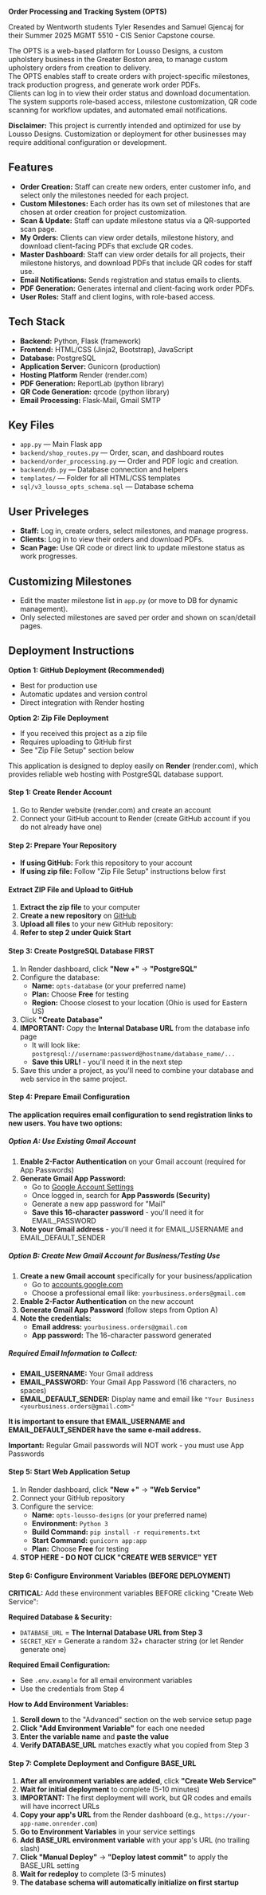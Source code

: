 **Order Processing and Tracking System (OPTS)**

Created by Wentworth students Tyler Resendes and Samuel Gjencaj for their Summer 2025 MGMT 5510 - CIS Senior Capstone course.

The OPTS is a web-based platform for Lousso Designs, a custom upholstery business in the Greater Boston area, to manage custom upholstery orders from creation to delivery.  
The OPTS enables staff to create orders with project-specific milestones, track production progress, and generate work order PDFs.  
Clients can log in to view their order status and download documentation.  
The system supports role-based access, milestone customization, QR code scanning for workflow updates, and automated email notifications.

**Disclaimer:** This project is currently intended and optimized for use by Lousso Designs. Customization or deployment for other businesses may require additional configuration or development. 

## Features

- **Order Creation:** Staff can create new orders, enter customer info, and select only the milestones needed for each project.
- **Custom Milestones:** Each order has its own set of milestones that are chosen at order creation for project customization.
- **Scan & Update:** Staff can update milestone status via a QR-supported scan page.
- **My Orders:** Clients can view order details, milestone history, and download client-facing PDFs that exclude QR codes.
- **Master Dashboard:** Staff can view order details for all projects, their milestone historys, and download PDFs that include QR codes for staff use.
- **Email Notifications:** Sends registration and status emails to clients.
- **PDF Generation:** Generates internal and client-facing work order PDFs.
- **User Roles:** Staff and client logins, with role-based access.

## Tech Stack

- **Backend:** Python, Flask (framework)
- **Frontend:** HTML/CSS (Jinja2, Bootstrap), JavaScript
- **Database:** PostgreSQL
- **Application Server:** Gunicorn (production)
- **Hosting Platform** Render (render.com)
- **PDF Generation:** ReportLab (python library)
- **QR Code Generation:** qrcode (python library)
- **Email Processing:** Flask-Mail, Gmail SMTP

## Key Files

- `app.py` — Main Flask app
- `backend/shop_routes.py` — Order, scan, and dashboard routes
- `backend/order_processing.py` — Order and PDF logic and creation.
- `backend/db.py` — Database connection and helpers
- `templates/` — Folder for all HTML/CSS templates
- `sql/v3_lousso_opts_schema.sql` — Database schema

## User Priveleges

- **Staff:** Log in, create orders, select milestones, and manage progress.
- **Clients:** Log in to view their orders and download PDFs.
- **Scan Page:** Use QR code or direct link to update milestone status as work progresses.

## Customizing Milestones

- Edit the master milestone list in `app.py` (or move to DB for dynamic management).
- Only selected milestones are saved per order and shown on scan/detail pages.

## Deployment Instructions


**Option 1: GitHub Deployment (Recommended)**
- Best for production use
- Automatic updates and version control
- Direct integration with Render hosting

**Option 2: Zip File Deployment**
- If you received this project as a zip file
- Requires uploading to GitHub first
- See "Zip File Setup" section below


This application is designed to deploy easily on **Render** (render.com), which provides reliable web hosting with PostgreSQL database support.

#### Step 1: Create Render Account
1. Go to Render website (render.com) and create an account
2. Connect your GitHub account to Render (create GitHub account if you do not already have one)

#### Step 2: Prepare Your Repository
- **If using GitHub:** Fork this repository to your account
- **If using zip file:** Follow "Zip File Setup" instructions below first

#### Extract ZIP File and Upload to GitHub
1. **Extract the zip file** to your computer
2. **Create a new repository** on [GitHub](https://github.com)
3. **Upload all files** to your new GitHub repository:
4. **Refer to step 2 under Quick Start**

#### Step 3: Create PostgreSQL Database FIRST
1. In Render dashboard, click **"New +"** → **"PostgreSQL"**
2. Configure the database:
   - **Name:** `opts-database` (or your preferred name)
   - **Plan:** Choose **Free** for testing
   - **Region:** Choose closest to your location (Ohio is used for Eastern US)
3. Click **"Create Database"**
4. **IMPORTANT:** Copy the **Internal Database URL** from the database info page
   - It will look like: `postgresql://username:password@hostname/database_name/...`
   - **Save this URL!** - you'll need it in the next step
5. Save this under a project, as you'll need to combine your database and web service in the same project.

#### Step 4: Prepare Email Configuration

**The application requires email configuration to send registration links to new users. You have two options:**

##### Option A: Use Existing Gmail Account
1. **Enable 2-Factor Authentication** on your Gmail account (required for App Passwords)
2. **Generate Gmail App Password:**
   - Go to [Google Account Settings](https://myaccount.google.com/)
   - Once logged in, search for **App Passwords (Security)**
   - Generate a new app password for "Mail"
   - **Save this 16-character password** - you'll need it for EMAIL_PASSWORD
3. **Note your Gmail address** - you'll need it for EMAIL_USERNAME and EMAIL_DEFAULT_SENDER

##### Option B: Create New Gmail Account for Business/Testing Use
1. **Create a new Gmail account** specifically for your business/application
   - Go to [accounts.google.com](https://accounts.google.com/signup)
   - Choose a professional email like: `yourbusiness.orders@gmail.com`
2. **Enable 2-Factor Authentication** on the new account
3. **Generate Gmail App Password** (follow steps from Option A)
4. **Note the credentials:**
   - **Email address:** `yourbusiness.orders@gmail.com`
   - **App password:** The 16-character password generated

##### Required Email Information to Collect:
- **EMAIL_USERNAME:** Your Gmail address
- **EMAIL_PASSWORD:** Your Gmail App Password (16 characters, no spaces)
- **EMAIL_DEFAULT_SENDER:** Display name and email like `"Your Business <yourbusiness.orders@gmail.com>"`

**It is important to ensure that EMAIL_USERNAME and EMAIL_DEFAULT_SENDER have the same e-mail address.**

**Important:** Regular Gmail passwords will NOT work - you must use App Passwords

#### Step 5: Start Web Application Setup
1. In Render dashboard, click **"New +"** → **"Web Service"**
2. Connect your GitHub repository
3. Configure the service:
   - **Name:** `opts-lousso-designs` (or your preferred name)
   - **Environment:** `Python 3`
   - **Build Command:** `pip install -r requirements.txt`
   - **Start Command:** `gunicorn app:app`
   - **Plan:** Choose **Free** for testing
4. **STOP HERE - DO NOT CLICK "CREATE WEB SERVICE" YET**

#### Step 6: Configure Environment Variables (BEFORE DEPLOYMENT)
**CRITICAL:** Add these environment variables BEFORE clicking "Create Web Service":

**Required Database & Security:**
- `DATABASE_URL` = **The Internal Database URL from Step 3**
- `SECRET_KEY` = Generate a random 32+ character string (or let Render generate one)

**Required Email Configuration:**
- See `.env.example` for all email environment variables
- Use the credentials from Step 4

**How to Add Environment Variables:**
1. **Scroll down** to the "Advanced" section on the web service setup page
2. **Click "Add Environment Variable"** for each one needed
3. **Enter the variable name** and **paste the value**
4. **Verify DATABASE_URL** matches exactly what you copied from Step 3

#### Step 7: Complete Deployment and Configure BASE_URL
1. **After all environment variables are added**, click **"Create Web Service"**
2. **Wait for initial deployment** to complete (5-10 minutes)
3. **IMPORTANT:** The first deployment will work, but QR codes and emails will have incorrect URLs
4. **Copy your app's URL** from the Render dashboard (e.g., `https://your-app-name.onrender.com`)
5. **Go to Environment Variables** in your service settings
6. **Add BASE_URL environment variable** with your app's URL (no trailing slash)
7. **Click "Manual Deploy"** → **"Deploy latest commit"** to apply the BASE_URL setting
8. **Wait for redeploy** to complete (3-5 minutes)
9. **The database schema will automatically initialize on first startup**



